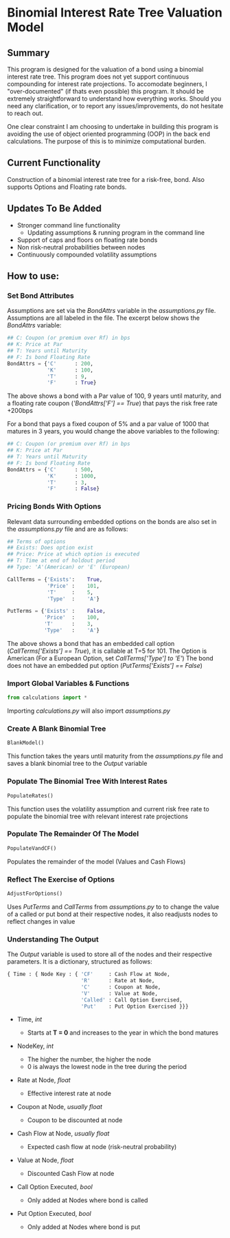 # Binomial Interest Rate Tree Valuation Model

## Summary

This program is designed for the valuation of a bond using a binomial interest rate tree. This program does not yet support continuous compounding for interest rate projections. To accomodate beginners, I "over-documented" (if thats even possible) this program. It should be extremely straightforward to understand how everything works. Should you need any clarification, or to report any issues/improvements, do not hesitate to reach out. 

One clear constraint I am choosing to undertake in building this program is avoiding the use of object oriented programming (OOP) in the back end calculations. The purpose of this is to minimize computational burden.

## Current Functionality

Construction of a binomial interest rate tree for a risk-free, bond. Also supports Options and Floating rate bonds.

## Updates To Be Added

* Stronger command line functionality 
  * Updating assumptions & running program in the command line
* Support of caps and floors on floating rate bonds
* Non risk-neutral probabilities between nodes
* Continuously compounded volatility assumptions

## How to use:

### Set Bond Attributes

Assumptions are set via the *BondAttrs* variable in the *assumptions.py* file. Assumptions are all labeled in the file. The excerpt below shows the *BondAttrs* variable:

```python
## C: Coupon (or premium over Rf) in bps
## K: Price at Par
## T: Years until Maturity
## F: Is bond Floating Rate
BondAttrs = {'C'      : 200,
             'K'      : 100,
             'T'      : 9,
             'F'      : True}
```

The above shows a bond with a Par value of 100, 9 years until maturity, and a floating rate coupon (*'BondAttrs['F'] == True*) that pays the risk free rate +200bps

For a bond that pays a fixed coupon of 5% and a par value of 1000 that matures in 3 years, you would change the above variables to the following:

```python
## C: Coupon (or premium over Rf) in bps
## K: Price at Par
## T: Years until Maturity
## F: Is bond Floating Rate
BondAttrs = {'C'      : 500,
             'K'      : 1000,
             'T'      : 3,
             'F'      : False}
```

### Pricing Bonds With Options

Relevant data surrounding embedded options on the bonds are also set in the *assumptions.py* file and are as follows:

```python
## Terms of options
## Exists: Does option exist
## Price: Price at which option is executed
## T: Time at end of holdout period
## Type: 'A'(American) or 'E' (European)

CallTerms = {'Exists':    True,
             'Price' :    101,
             'T'     :    5,
             'Type'  :    'A'}

PutTerms = {'Exists' :    False,
            'Price'  :    100,
            'T'      :    3,
            'Type'   :    'A'}
```

The above shows a bond that has an embedded call option (*CallTerms['Exists'] == True*), it is callable at T=5 for 101. The Option is American (For a European Option, set *CallTerms['Type'] to 'E'*) The bond does not have an embedded put option (*PutTerms['Exists'] == False*)

### Import Global Variables & Functions

```python
from calculations import *
```

Importing *calculations.py* will also import *assumptions.py*

### Create A Blank Binomial Tree

```python
BlankModel()
```

This function takes the years until maturity from the *assumptions.py* file and saves a blank binomial tree to the *Output* variable

### Populate The Binomial Tree With Interest Rates

```python
PopulateRates()
```

This function uses the volatility assumption and current risk free rate to populate the binomial tree with relevant interest rate projections

### Populate The Remainder Of The Model

```python
PopulateVandCF()
```

Populates the remainder of the model (Values and Cash Flows)

### Reflect The Exercise of Options

```python
AdjustForOptions()
```

Uses *PutTerms* and *CallTerms* from *assumptions.py* to to change the value of a called or put bond at their respective nodes, it also readjusts nodes to reflect changes in value

### Understanding The Output

The *Output* variable is used to store all of the nodes and their respective parameters. It is a dictionary, structured as follows:

```python
{ Time : { Node Key : { 'CF'     : Cash Flow at Node,
                        'R'      : Rate at Node,
                        'C'      : Coupon at Node,
                        'V'      : Value at Node,
                        'Called' : Call Option Exercised,
                        'Put'    : Put Option Exercised }}}
```

* Time, *int* 
  * Starts at **T = 0** and increases to the year in which the bond matures

* NodeKey, *int*
  * The higher the number, the higher the node
  * 0 is always the lowest node in the tree during the period

* Rate at Node, *float*
  * Effective interest rate at node

* Coupon at Node, *usually float*
  * Coupon to be discounted at node

* Cash Flow at Node, *usually float*
  * Expected cash flow at node (risk-neutral probability)

* Value at Node, *float*
  * Discounted Cash Flow at node

* Call Option Executed, *bool*
  * Only added at Nodes where bond is called

* Put Option Executed, *bool*
  * Only added at Nodes where bond is put
